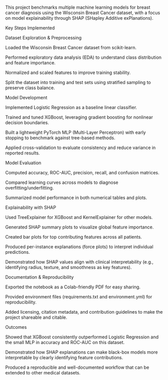 This project benchmarks multiple machine learning models for breast cancer diagnosis using the Wisconsin Breast Cancer dataset, with a focus on model explainability through SHAP (SHapley Additive exPlanations).

Key Steps Implemented

Dataset Exploration & Preprocessing

Loaded the Wisconsin Breast Cancer dataset from scikit-learn.

Performed exploratory data analysis (EDA) to understand class distribution and feature importance.

Normalized and scaled features to improve training stability.

Split the dataset into training and test sets using stratified sampling to preserve class balance.

Model Development

Implemented Logistic Regression as a baseline linear classifier.

Trained and tuned XGBoost, leveraging gradient boosting for nonlinear decision boundaries.

Built a lightweight PyTorch MLP (Multi-Layer Perceptron) with early stopping to benchmark against tree-based methods.

Applied cross-validation to evaluate consistency and reduce variance in reported results.

Model Evaluation

Computed accuracy, ROC-AUC, precision, recall, and confusion matrices.

Compared learning curves across models to diagnose overfitting/underfitting.

Summarized model performance in both numerical tables and plots.

Explainability with SHAP

Used TreeExplainer for XGBoost and KernelExplainer for other models.

Generated SHAP summary plots to visualize global feature importance.

Created bar plots for top contributing features across all patients.

Produced per-instance explanations (force plots) to interpret individual predictions.

Demonstrated how SHAP values align with clinical interpretability (e.g., identifying radius, texture, and smoothness as key features).

Documentation & Reproducibility

Exported the notebook as a Colab-friendly PDF for easy sharing.

Provided environment files (requirements.txt and environment.yml) for reproducibility.

Added licensing, citation metadata, and contribution guidelines to make the project shareable and citable.

Outcomes

Showed that XGBoost consistently outperformed Logistic Regression and the small MLP in accuracy and ROC-AUC on this dataset.

Demonstrated how SHAP explanations can make black-box models more interpretable by clearly identifying feature contributions.

Produced a reproducible and well-documented workflow that can be extended to other medical datasets.
